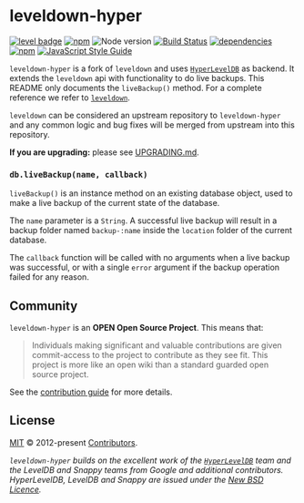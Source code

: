 # leveldown-hyper

[![level badge][level-badge]](https://github.com/level/awesome)
[![npm](https://img.shields.io/npm/v/leveldown-hyper.svg)](https://www.npmjs.com/package/leveldown-hyper)
![Node version](https://img.shields.io/node/v/leveldown-hyper.svg)
[![Build Status](https://img.shields.io/travis/Level/leveldown-hyper.svg)](http://travis-ci.org/Level/leveldown-hyper)
[![dependencies](https://david-dm.org/Level/leveldown-hyper.svg)](https://david-dm.org/level/leveldown-hyper)
[![npm](https://img.shields.io/npm/dm/leveldown-hyper.svg)](https://www.npmjs.com/package/leveldown-hyper)
[![JavaScript Style Guide](https://img.shields.io/badge/code_style-standard-brightgreen.svg)](https://standardjs.com)

`leveldown-hyper` is a fork of `leveldown` and uses [`HyperLevelDB`](https://github.com/rescrv/HyperLevelDB) as backend. It extends the `leveldown` api with functionality to do live backups. This README only documents the `liveBackup()` method. For a complete reference we refer to [`leveldown`](https://github.com/Level/leveldown).

`leveldown` can be considered an upstream repository to `leveldown-hyper` and any common logic and bug fixes will be merged from upstream into this repository.

**If you are upgrading:** please see [UPGRADING.md](UPGRADING.md).

### `db.liveBackup(name, callback)`

<code>liveBackup()</code> is an instance method on an existing database object, used to make a live backup of the current state of the database.

The `name` parameter is a `String`. A successful live backup will result in a backup folder named `backup-:name` inside the `location` folder of the current database.

The `callback` function will be called with no arguments when a live backup was successful, or with a single `error` argument if the backup operation failed for any reason.

## Community

`leveldown-hyper` is an **OPEN Open Source Project**. This means that:

> Individuals making significant and valuable contributions are given commit-access to the project to contribute as they see fit. This project is more like an open wiki than a standard guarded open source project.

See the [contribution guide](https://github.com/Level/community/blob/master/CONTRIBUTING.md) for more details.

## License

[MIT](./LICENSE.md) © 2012-present [Contributors](./CONTRIBUTORS.md).

_`leveldown-hyper` builds on the excellent work of the [`HyperLevelDB`](https://github.com/rescrv/HyperLevelDB) team and the LevelDB and Snappy teams from Google and additional contributors. HyperLevelDB, LevelDB and Snappy are issued under the [New BSD Licence](http://opensource.org/licenses/BSD-3-Clause)._

[level-badge]: http://leveldb.org/img/badge.svg
